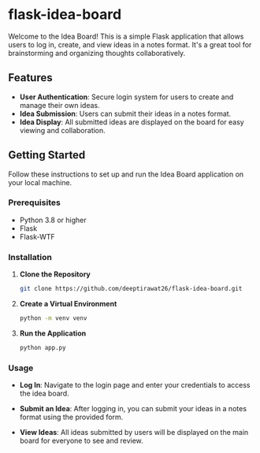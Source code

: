 # flask-idea-board

Welcome to the Idea Board! This is a simple Flask application that allows users to log in, create, and view ideas in a notes format. It's a great tool for brainstorming and organizing thoughts collaboratively.

## Features

- **User Authentication**: Secure login system for users to create and manage their own ideas.
- **Idea Submission**: Users can submit their ideas in a notes format.
- **Idea Display**: All submitted ideas are displayed on the board for easy viewing and collaboration.

## Getting Started

Follow these instructions to set up and run the Idea Board application on your local machine.

### Prerequisites

- Python 3.8 or higher
- Flask
- Flask-WTF

### Installation

1. **Clone the Repository**

   ```bash
   git clone https://github.com/deeptirawat26/flask-idea-board.git
   
2. **Create a Virtual Environment**

    ```bash
    python -m venv venv
3. **Run the Application**

   ```bash
   python app.py

### Usage

- **Log In**: Navigate to the login page and enter your credentials to access the idea board.

- **Submit an Idea**: After logging in, you can submit your ideas in a notes format using the provided form.

- **View Ideas**: All ideas submitted by users will be displayed on the main board for everyone to see and review.
